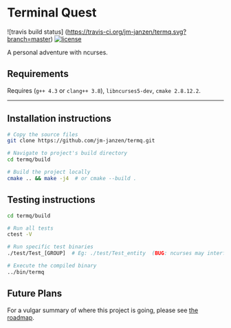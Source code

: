 # Terminal Quest
![travis build status]
(https://travis-ci.org/jm-janzen/termq.svg?branch=master)
[![license](https://img.shields.io/github/license/mashape/apistatus.svg)](https://github.com/jm-janzen/termq/blob/master/LICENSE.md)

A personal adventure with ncurses.

## Requirements

Requires (`g++ 4.3` or `clang++ 3.8`), `libncurses5-dev`, `cmake 2.8.12.2`.

---

## Installation instructions

```bash
# Copy the source files
git clone https://github.com/jm-janzen/termq.git
```

```bash
# Navigate to project's build directory
cd termq/build
```

```bash
# Build the project locally
cmake .. && make -j4  # or cmake --build .
```

## Testing instructions
```bash
cd termq/build

# Run all tests
ctest -V

# Run specific test binaries
./test/Test_[GROUP]  # Eg: ./test/Test_entity  (BUG: ncurses may interfere with terminal output)
```

```bash
# Execute the compiled binary
../bin/termq
```

## Future Plans

For a vulgar summary of where this project is going, please see [the roadmap](https://github.com/jm-janzen/termq/blob/master/docs/roadmap-to-release.md).

